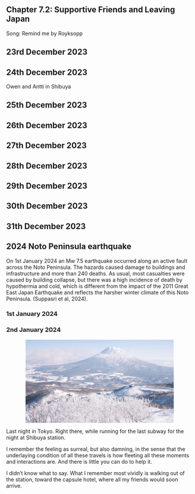 ## Chapter 7.2: Supportive Friends and Leaving Japan
Song: Remind me by Royksopp

## 23rd December 2023

## 24th December 2023
Owen and Antti in Shibuya

## 25th December 2023


## 26th December 2023

## 27th December 2023

## 28th December 2023

## 29th December 2023

## 30th December 2023

## 31th December 2023

## 2024 Noto Peninsula earthquake
On 1st January 2024 an Mw 7.5 earthquake occurred along an active fault across the Noto Peninsula. The hazards caused damage to buildings and infrastructure and more than 240 deaths. As usual, most casualties were caused by building collapse, but there was a high incidence of death by hypothermia and cold, which is different from the impact of the 2011 Great East Japan Earthquake and reflects the harsher winter climate of this Noto Peninsula. (Suppasri et al, 2024).

### 1st January 2024


### 2nd January 2024



<!-- Hokkaido Mount Yotei -->
<div style="text-align: center;"><p align="center"><img src="/images/countries/japan/hokkaido_mount_yotei.jpg" alt="Mount Yotei in Hokkaido" style="width: 80%; max-width: 400px;; margin: 0 auto; display: block;" /></p></div>

Last night in Tokyo. Right there, while running for the last subway for the night at Shibuya station.

I remember the feeling as surreal, but also damning, in the sense that the underlaying condition of all these travels is how fleeting all these moments and interactions are. And there is little you can do to help it.

I didn’t know what to say. What I remember most vividly is walking out of the station, toward the capsule hotel, where all my friends would soon arrive.